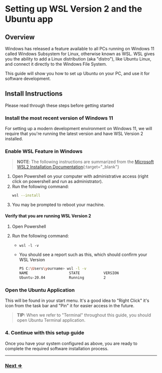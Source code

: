 # Setting up WSL Version 2 and the Ubuntu app

## Overview

Windows has released a feature available to all PCs running on Windows 11 called Windows Subsystem for Linux, otherwise known as WSL. WSL gives you the ability to add a Linux distribution (aka "distro"), like Ubuntu Linux, and connect it directly to the Windows File System. 

This guide will show you how to set up Ubuntu on your PC, and use it for software development. 

## Install Instructions

Please read through these steps before getting started

### Install the most recent version of Windows 11

For setting up a modern development environment on Windows 11, we will require that you're running the latest version and have WSL Version 2 installed.

### Enable WSL Feature in Windows

> **NOTE**: The following instructions are summarized from the [Microsoft WSL2 Installation Documentation](https://docs.microsoft.com/en-us/windows/wsl/install){:target="_blank"}

1. Open Powershell on your computer with administrative access (right click on powershell and run as administrator).
2. Run the following command:
   ```bash
   wsl --install
   ```
3. You may be prompted to reboot your machine.


#### Verify that you are running WSL Version 2

1. Open Powershell
1. Run the following command:

   - `wsl -l -v`
   - You should see a report such as this, which should confirm your WSL Version

     ```bash
     PS C:\Users\yourname> wsl -l -v
     NAME                   STATE           VERSION
     Ubuntu-20.04           Running         2
     ```

### Open the Ubuntu Application

This will be found in your start menu. It's a good idea to "Right Click" it's icon from the task bar and "Pin" it for easier access in the future.

> **TIP:** When we refer to "Terminal" throughout this guide, you should open Ubuntu Terminal application.

### 4. Continue with this setup guide

Once you have your system configured as above, you are ready to complete the required software installation process.

---

### [Next ⇒](../system-setup/README.md)
